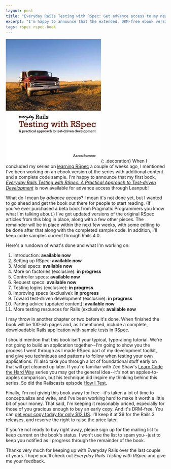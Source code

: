 ```yaml
---
layout: post
title: "Everyday Rails Testing with RSpec: Get advance access to my new book now"
excerpt: "I'm happy to announce that the extended, DRM-free ebook version of my RSpec series is now available for purchase through Leanpub. Here's a rundown of what's there now and what's to come."
tags: rspec rspec-book
---
```


![book cover](/images/rspec_book_large.jpg){: .decoration}
When I concluded my series on [learning RSpec](http://everydayrails.com/2012/04/24/testing-series-rspec-requests.html) a couple of weeks ago, I mentioned I've been working on an ebook version of the series with additional content and a complete code sample. I'm happy to announce that my first book, _[Everyday Rails Testing with RSpec: A Practical Approach to Test-driven Development](http://leanpub.com/everydayrailsrspec)_ is now available for advance access through Leanpub!

What do I mean by _advance access_? I mean it's not done yet, but I wanted to go ahead and get the book out there for people to start reading. (If you've ever purchased a beta book from Pragmatic Programmers you know what I'm talking about.) I've got updated versions of the original RSpec articles from this blog in place, along with a few other pieces. The remainder will be in place within the next few weeks, with some editing to be done after that along with the completed sample code. In addition, I'll keep code samples current through Rails 4.0.

Here's a rundown of what's done and what I'm working on:

1. Introduction: **available now**
2. Setting up RSpec: **available now**
3. Model specs: **available now**
4. More on factories (exclusive): **in progress**
5. Controller specs: **available now**
6. Request specs: **available now**
7. Testing logins (exclusive): **in progress**
8. Improving specs (exclusive): **in progress**
9. Toward test-driven development (exclusive): **in progress**
10. Parting advice (updated content): **available now**
11. More testing resources for Rails (exclusive): **available now**

I may throw in another chapter or two before it's done. When finished the book will be 100-ish pages and, as I mentioned, include a complete, downloadable Rails application with sample tests in RSpec.

I should mention that this book isn't your typical, type-along tutorial. We're not going to build an application together--I'm going to show you the process I went through as I made RSpec part of my development toolkit, and give you techniques and patterns to follow when testing your own applications. I'll also take you through a lot of foundational stuff early on that will get cleaned up later. If you're familiar with Zed Shaw's [Learn Code the Hard Way](http://learncodethehardway.org/) series you may get the general idea--it's not an apples-to-apples comparison, but his technique did inspire my thinking behind this series. So did the Railscasts episode [How I Test](http://railscasts.com/episodes/275-how-i-test).

Finally, I'm not giving this book away for free--it's taken a lot of time to conceptualize and write, and I've been working hard to make it worth a little bit of your money. That said, I'm keeping it reasonably priced, especially for those of you gracious enough to buy an early copy. And it's DRM-free. You can [get your copy today for only $12 US](http://leanpub.com/everydayrailsrspec). I'll keep it at $9 for the Rails 3 releases, and reserve the right to raise the price later.

If you're not ready to buy right away, please sign up for the mailing list to keep current on the book's status. I won't use the list to spam you--just to keep you notified as I progress through the remainder of the book.

Thanks very much for keeping up with Everyday Rails over the last couple of years. I hope you'll check out _Everyday Rails Testing with RSpec_ and give me your feedback.